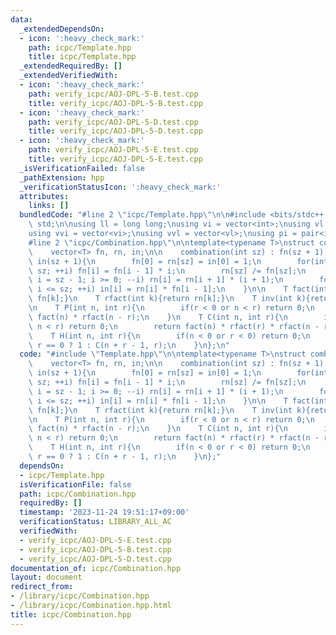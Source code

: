 ```yaml
---
data:
  _extendedDependsOn:
  - icon: ':heavy_check_mark:'
    path: icpc/Template.hpp
    title: icpc/Template.hpp
  _extendedRequiredBy: []
  _extendedVerifiedWith:
  - icon: ':heavy_check_mark:'
    path: verify_icpc/AOJ-DPL-5-B.test.cpp
    title: verify_icpc/AOJ-DPL-5-B.test.cpp
  - icon: ':heavy_check_mark:'
    path: verify_icpc/AOJ-DPL-5-D.test.cpp
    title: verify_icpc/AOJ-DPL-5-D.test.cpp
  - icon: ':heavy_check_mark:'
    path: verify_icpc/AOJ-DPL-5-E.test.cpp
    title: verify_icpc/AOJ-DPL-5-E.test.cpp
  _isVerificationFailed: false
  _pathExtension: hpp
  _verificationStatusIcon: ':heavy_check_mark:'
  attributes:
    links: []
  bundledCode: "#line 2 \"icpc/Template.hpp\"\n\n#include <bits/stdc++.h>\nusing namespace\
    \ std;\n\nusing ll = long long;\nusing vi = vector<int>;\nusing vl = vector<ll>;\n\
    using vvi = vector<vi>;\nusing vvl = vector<vl>;\nusing pi = pair<int, int>;\n\
    #line 2 \"icpc/Combination.hpp\"\n\ntemplate<typename T>\nstruct combination{\n\
    \    vector<T> fn, rn, in;\n\n    combination(int sz) : fn(sz + 1), rn(sz + 1),\
    \ in(sz + 1){\n        fn[0] = rn[sz] = in[0] = 1;\n        for(int i = 1; i <=\
    \ sz; ++i) fn[i] = fn[i - 1] * i;\n        rn[sz] /= fn[sz];\n        for(int\
    \ i = sz - 1; i >= 0; --i) rn[i] = rn[i + 1] * (i + 1);\n        for(int i = 1;\
    \ i <= sz; ++i) in[i] = rn[i] * fn[i - 1];\n    }\n\n    T fact(int k){return\
    \ fn[k];}\n    T rfact(int k){return rn[k];}\n    T inv(int k){return in[k];}\n\
    \n    T P(int n, int r){\n        if(r < 0 or n < r) return 0;\n        return\
    \ fact(n) * rfact(n - r);\n    }\n    T C(int n, int r){\n        if(r < 0 or\
    \ n < r) return 0;\n        return fact(n) * rfact(r) * rfact(n - r);\n    }\n\
    \    T H(int n, int r){\n        if(n < 0 or r < 0) return 0;\n        return\
    \ r == 0 ? 1 : C(n + r - 1, r);\n    }\n};\n"
  code: "#include \"Template.hpp\"\n\ntemplate<typename T>\nstruct combination{\n\
    \    vector<T> fn, rn, in;\n\n    combination(int sz) : fn(sz + 1), rn(sz + 1),\
    \ in(sz + 1){\n        fn[0] = rn[sz] = in[0] = 1;\n        for(int i = 1; i <=\
    \ sz; ++i) fn[i] = fn[i - 1] * i;\n        rn[sz] /= fn[sz];\n        for(int\
    \ i = sz - 1; i >= 0; --i) rn[i] = rn[i + 1] * (i + 1);\n        for(int i = 1;\
    \ i <= sz; ++i) in[i] = rn[i] * fn[i - 1];\n    }\n\n    T fact(int k){return\
    \ fn[k];}\n    T rfact(int k){return rn[k];}\n    T inv(int k){return in[k];}\n\
    \n    T P(int n, int r){\n        if(r < 0 or n < r) return 0;\n        return\
    \ fact(n) * rfact(n - r);\n    }\n    T C(int n, int r){\n        if(r < 0 or\
    \ n < r) return 0;\n        return fact(n) * rfact(r) * rfact(n - r);\n    }\n\
    \    T H(int n, int r){\n        if(n < 0 or r < 0) return 0;\n        return\
    \ r == 0 ? 1 : C(n + r - 1, r);\n    }\n};"
  dependsOn:
  - icpc/Template.hpp
  isVerificationFile: false
  path: icpc/Combination.hpp
  requiredBy: []
  timestamp: '2023-11-24 19:51:17+09:00'
  verificationStatus: LIBRARY_ALL_AC
  verifiedWith:
  - verify_icpc/AOJ-DPL-5-E.test.cpp
  - verify_icpc/AOJ-DPL-5-B.test.cpp
  - verify_icpc/AOJ-DPL-5-D.test.cpp
documentation_of: icpc/Combination.hpp
layout: document
redirect_from:
- /library/icpc/Combination.hpp
- /library/icpc/Combination.hpp.html
title: icpc/Combination.hpp
---
```

